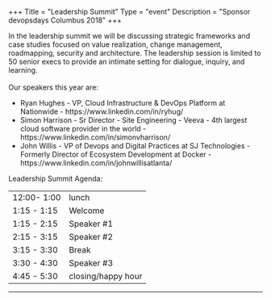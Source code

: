 +++
Title = "Leadership Summit"
Type = "event"
Description = "Sponsor devopsdays Columbus 2018"
+++

In the leadership summit we will be discussing strategic frameworks and case studies focused on value realization, change management, roadmapping, security and architecture. The leadership session is limited to 50 senior execs to provide an intimate setting for dialogue, inquiry, and learning.
<br/><br/>
Our speakers this year are:
<ul>
<li>Ryan Hughes - VP, Cloud Infrastructure & DevOps Platform at Nationwide - https://www.linkedin.com/in/ryhug/</li>
<li>Simon Harrison - Sr Director - Site Engineering - Veeva - 4th largest cloud software provider in the world - https://www.linkedin.com/in/simonvharrison/</li>
<li>John Willis - VP of Devops and Digital Practices at SJ Technologies - Formerly Director of Ecosystem Development at Docker - https://www.linkedin.com/in/johnwillisatlanta/</li>
</ul>

Leadership Summit Agenda:
<table>
<tr><td>12:00- 1:00</td><td>lunch</td></tr>
<tr><td>1:15 - 1:15</td><td>Welcome</td></tr>
<tr><td>1:15 - 2:15</td><td>Speaker #1</td></tr>
<tr><td>2:15 - 3:15</td><td>Speaker #2</td></tr>
<tr><td>3:15 - 3:30</td><td>Break</td></tr>
<tr><td>3:30 - 4:30</td><td>Speaker #3</td></tr>
<tr><td>4:45 - 5:30</td><td>closing/happy hour</td></tr>
</table>

<hr />

